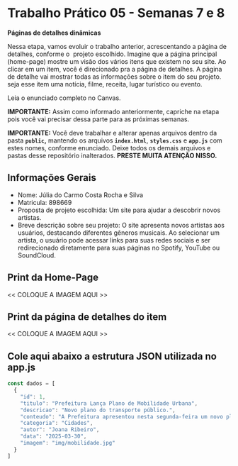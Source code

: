 # Trabalho Prático 05 - Semanas 7 e 8

**Páginas de detalhes dinâmicas**

Nessa etapa, vamos evoluir o trabalho anterior, acrescentando a página de detalhes, conforme o  projeto escolhido. Imagine que a página principal (home-page) mostre um visão dos vários itens que existem no seu site. Ao clicar em um item, você é direcionado pra a página de detalhes. A página de detalhe vai mostrar todas as informações sobre o item do seu projeto. seja esse item uma notícia, filme, receita, lugar turístico ou evento.

Leia o enunciado completo no Canvas. 

**IMPORTANTE:** Assim como informado anteriormente, capriche na etapa pois você vai precisar dessa parte para as próximas semanas. 

**IMPORTANTE:** Você deve trabalhar e alterar apenas arquivos dentro da pasta **`public`,** mantendo os arquivos **`index.html`**, **`styles.css`** e **`app.js`** com estes nomes, conforme enunciado. Deixe todos os demais arquivos e pastas desse repositório inalterados. **PRESTE MUITA ATENÇÃO NISSO.**

## Informações Gerais

- Nome: Júlia do Carmo Costa Rocha e Silva
- Matricula: 898669
- Proposta de projeto escolhida: Um site para ajudar a descobrir novos artistas.
- Breve descrição sobre seu projeto: O site apresenta novos artistas aos usuários, destacando diferentes gêneros musicais. Ao selecionar um artista, o usuário pode acessar links para suas redes sociais e ser redirecionado diretamente para suas páginas no Spotify, YouTube ou SoundCloud.


## Print da Home-Page

<<  COLOQUE A IMAGEM AQUI >>

## Print da página de detalhes do item

<<  COLOQUE A IMAGEM AQUI >>

## Cole aqui abaixo a estrutura JSON utilizada no app.js

```javascript
const dados = [
  {
    "id": 1,
    "titulo": "Prefeitura Lança Plano de Mobilidade Urbana",
    "descricao": "Novo plano do transporte público.",
    "conteudo": "A Prefeitura apresentou nesta segunda-feira um novo plano de mobilidade urbana.",
    "categoria": "Cidades",
    "autor": "Joana Ribeiro",
    "data": "2025-03-30",
    "imagem": "img/mobilidade.jpg"
  }
]
```